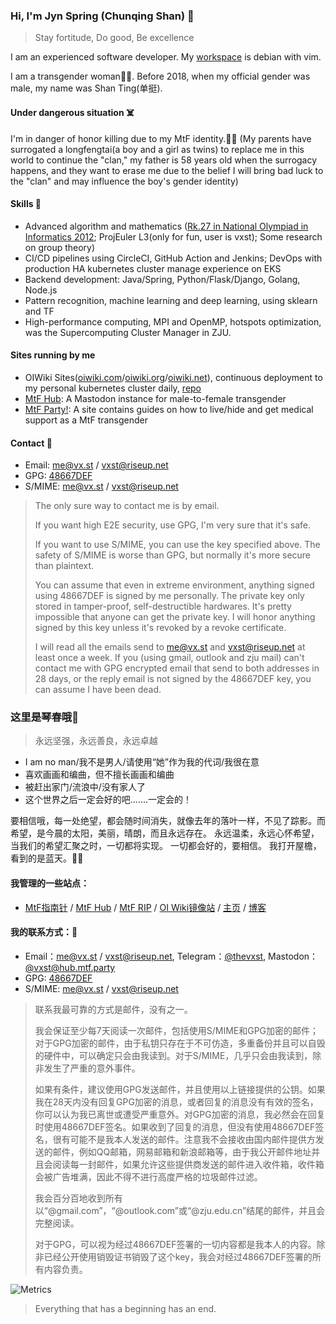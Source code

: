 ### Hi, I'm Jyn Spring (Chunqing Shan) 👋

> Stay fortitude, Do good, Be excellence

I am an experienced software developer. My [workspace](https://github.com/vxst/docker-workspace) is debian with vim.

I am a transgender woman🏳️‍⚧️. Before 2018, when my official gender was male, my name was Shan Ting(单挺).

#### Under dangerous situation ☠️

I'm in danger of honor killing due to my MtF identity.🏳️‍⚧️ 
(My parents have surrogated a longfengtai(a boy and a girl as twins) to replace me in this world 
to continue the "clan," my father is 58 years old when the surrogacy happens, 
and they want to erase me due to the belief 
I will bring bad luck to the "clan" and may influence the boy's gender identity)

#### Skills 🔧
 * Advanced algorithm and mathematics ([Rk.27 in National Olympiad in Informatics 2012](https://bytew.net/OIer/?query=UID4470); ProjEuler L3(only for fun, user is vxst); Some research on group theory)
 * CI/CD pipelines using CircleCI, GitHub Action and Jenkins; DevOps with production HA kubernetes cluster manage experience on EKS
 * Backend development: Java/Spring, Python/Flask/Django, Golang, Node.js
 * Pattern recognition, machine learning and deep learning, using sklearn and TF
 * High-performance computing, MPI and OpenMP, hotspots optimization, was the Supercomputing Cluster Manager in ZJU.

#### Sites running by me
 * OIWiki Sites([oiwiki.com](https://oiwiki.com)/[oiwiki.org](https://oiwiki.org)/[oiwiki.net](https://oiwiki.net)), continuous deployment to my personal kubernetes cluster daily, [repo](https://github.com/vxst/site-dockers)
 * [MtF Hub](https://hub.mtf.party): A Mastodon instance for male-to-female transgender
 * [MtF Party!](https://mtf.party): A site contains guides on how to live/hide and get medical support as a MtF transgender

#### Contact 📧

 * Email: me@vx.st / vxst@riseup.net
 * GPG: [48667DEF](https://raw.githubusercontent.com/vxst/vxst/main/48667DEF.asc)
 * S/MIME: [me@vx.st](https://raw.githubusercontent.com/vxst/vxst/main/me_vxst.crt) / [vxst@riseup.net](https://raw.githubusercontent.com/vxst/vxst/main/vxst_riseup.crt)

> The only sure way to contact me is by email. 
>
> If you want high E2E security, use GPG, I'm very sure that it's safe. 
>
> If you want to use S/MIME, you can use the key specified above. The safety of S/MIME is worse than GPG, but normally it's more secure than plaintext.
>
> You can assume that even in extreme environment, anything signed using 48667DEF is signed by me personally. The private key only stored in tamper-proof, self-destructible hardwares. It's pretty impossible that anyone can get the private key. I will honor anything signed by this key unless it's revoked by a revoke certificate.
>
> I will read all the emails send to me@vx.st and vxst@riseup.net at least once a week. If you (using gmail, outlook and zju mail) can't contact me with GPG encrypted email that send to both addresses in 28 days, or the reply email is not signed by the 48667DEF key, you can assume I have been dead.


### 这里是琴春哦👋

> 永远坚强，永远善良，永远卓越

 * I am no man/我不是男人/请使用“她”作为我的代词/我很在意
 * 喜欢画画和编曲，但不擅长画画和编曲
 * 被赶出家门/流浪中/没有家人了
 * 这个世界之后一定会好的吧.......一定会的！

要相信哦，每一处绝望，都会随时间消失，就像去年的落叶一样，不见了踪影。而希望，是今晨的太阳，美丽，晴朗，而且永远存在。
永远温柔，永远心怀希望，当我们的希望汇聚之时，一切都将实现。
一切都会好的，要相信。
我打开屋檐，看到的是蓝天。🏳️‍⚧️

#### 我管理的一些站点：
 * [MtF指南针](https://mtf.party) / [MtF Hub](https://hub.mtf.party) / [MtF RIP](https://mtf.rip) / [OI Wiki镜像站](https://oiwiki.com) / [主页](https://vx.st) / [博客](https://blog.vx.st)

#### 我的联系方式：📧
 * Email：me@vx.st / vxst@riseup.net, Telegram：[@thevxst](https://t.me/thevxst), Mastodon：[@vxst@hub.mtf.party](https://hub.mtf.party/@vxst)
 * GPG: [48667DEF](https://raw.githubusercontent.com/vxst/vxst/main/48667DEF.asc)
 * S/MIME: [me@vx.st](https://raw.githubusercontent.com/vxst/vxst/main/me_vxst.crt) / [vxst@riseup.net](https://raw.githubusercontent.com/vxst/vxst/main/vxst_riseup.crt)
 
> 联系我最可靠的方式是邮件，没有之一。
>
> 我会保证至少每7天阅读一次邮件，包括使用S/MIME和GPG加密的邮件；对于GPG加密的邮件，由于私钥只存在于不可仿造，多重备份并且可以自毁的硬件中，可以确定只会由我读到。对于S/MIME，几乎只会由我读到，除非发生了严重的意外事件。
>
> 如果有条件，建议使用GPG发送邮件，并且使用以上链接提供的公钥。如果我在28天内没有回复GPG加密的消息，或者回复的消息没有有效的签名，你可以认为我已离世或遭受严重意外。对GPG加密的消息，我必然会在回复时使用48667DEF签名。如果收到了回复的消息，但没有使用48667DEF签名，很有可能不是我本人发送的邮件。注意我不会接收由国内邮件提供方发送的邮件，例如QQ邮箱，网易邮箱和新浪邮箱等，由于我公开邮件地址并且会阅读每一封邮件，如果允许这些提供商发送的邮件进入收件箱，收件箱会被广告堆满，因此不得不进行高度严格的垃圾邮件过滤。
>
> 我会百分百地收到所有以“@gmail.com”，“@outlook.com”或“@zju.edu.cn”结尾的邮件，并且会完整阅读。
>
> 对于GPG，可以视为经过48667DEF签署的一切内容都是我本人的内容。除非已经公开使用销毁证书销毁了这个key，我会对经过48667DEF签署的所有内容负责。
 
![Metrics](https://metrics.lecoq.io/vxst?template=terminal&base.indepth=false&config.timezone=Asia%2FSingapore)

> Everything that has a beginning has an end.
